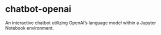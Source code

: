 # chatbot-openai
An interactive chatbot utilizing OpenAI’s language model within a Jupyter Notebook environment. 

